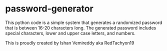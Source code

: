 # password-generator
This python code is a simple system that generates a randomized password that is between 16-20 characters long. The generated password includes special characters, lower and upper case letters, and numbers.

This is proudly created by Ishan Vemireddy aka RedTachyon19
